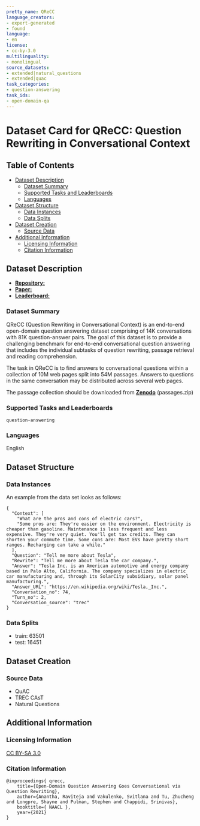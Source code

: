 ```yaml
---
pretty_name: QReCC
language_creators:
- expert-generated
- found
language:
- en
license:
- cc-by-3.0
multilinguality:
- monolingual
source_datasets:
- extended|natural_questions
- extended|quac
task_categories:
- question-answering
task_ids:
- open-domain-qa
---
```


# Dataset Card for QReCC: Question Rewriting in Conversational Context

## Table of Contents
- [Dataset Description](#dataset-description)
  - [Dataset Summary](#dataset-summary)
  - [Supported Tasks and Leaderboards](#supported-tasks-and-leaderboards)
  - [Languages](#languages)
- [Dataset Structure](#dataset-structure)
  - [Data Instances](#data-instances)
  - [Data Splits](#data-splits)
- [Dataset Creation](#dataset-creation)
  - [Source Data](#source-data)
- [Additional Information](#additional-information)
  - [Licensing Information](#licensing-information)
  - [Citation Information](#citation-information)

## Dataset Description

- [**Repository:**](https://github.com/apple/ml-qrecc)
- [**Paper:**](https://arxiv.org/pdf/2010.04898.pdf)
- [**Leaderboard:**](https://www.tira.io/task/scai-qrecc/dataset/scai-qrecc21-test-dataset-2021-07-20)

### Dataset Summary

QReCC (Question Rewriting in Conversational Context) is an end-to-end open-domain question answering dataset comprising of 14K conversations with 81K question-answer pairs. The goal of this dataset is to provide a challenging benchmark for end-to-end conversational question answering that includes the individual subtasks of question rewriting, passage retrieval and reading comprehension.

The task in QReCC is to find answers to conversational questions within a collection of 10M web pages split into 54M passages. Answers to questions in the same conversation may be distributed across several web pages.

The passage collection should be downloaded from [**Zenodo**](https://zenodo.org/record/5115890#.YaeD7C8RppR) (passages.zip)

### Supported Tasks and Leaderboards

`question-answering`

### Languages

English

## Dataset Structure
### Data Instances

An example from the data set looks as follows:
```
{
  "Context": [
    "What are the pros and cons of electric cars?",
    "Some pros are: They're easier on the environment. Electricity is cheaper than gasoline. Maintenance is less frequent and less expensive. They're very quiet. You'll get tax credits. They can shorten your commute time. Some cons are: Most EVs have pretty short ranges. Recharging can take a while."
  ],
  "Question": "Tell me more about Tesla",
  "Rewrite": "Tell me more about Tesla the car company.",
  "Answer": "Tesla Inc. is an American automotive and energy company based in Palo Alto, California. The company specializes in electric car manufacturing and, through its SolarCity subsidiary, solar panel manufacturing.",
  "Answer_URL": "https://en.wikipedia.org/wiki/Tesla,_Inc.",
  "Conversation_no": 74,
  "Turn_no": 2,
  "Conversation_source": "trec"
}
```


### Data Splits

- train: 63501
- test: 16451


## Dataset Creation

### Source Data

- QuAC
- TREC CAsT
- Natural Questions



## Additional Information

### Licensing Information

[CC BY-SA 3.0](http://creativecommons.org/licenses/by-sa/3.0/)

### Citation Information
```
@inproceedings{ qrecc,
    title={Open-Domain Question Answering Goes Conversational via Question Rewriting},
    author={Anantha, Raviteja and Vakulenko, Svitlana and Tu, Zhucheng and Longpre, Shayne and Pulman, Stephen and Chappidi, Srinivas},
    booktitle={ NAACL },
    year={2021}
}
```